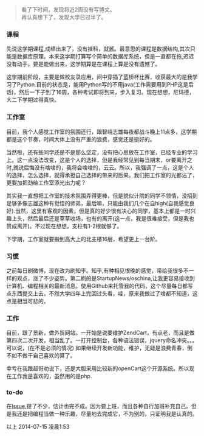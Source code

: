 >看了下时间，发现将近2周没有写博文。  
>再认真想下了，发现大学已过半了。

### 课程
先说这学期课程,成绩出来了，没有挂科，就酱。最意思的课程是数据结构,其次只能是数据库原理。本来这学期打算写个简单的数据库系统，但是一直都在拖,迟迟没有动手。要是能做出来，这学期算是在课程上算是没有遗憾了。

这学期前阶段，主要是做校友录应用，间中穿插了蓝桥杯比赛，收获最大的是我学习了Python.目前的状态是，能用Python写的不用java(工作需要用到PHP这是后话)，然后一下子到了16周，各种考试即将到来，步入复习。现在想想，尼玛德，大二下学期过得真快。

### 工作室
目前，我个人感觉工作室的氛围还行，跟智峣志雄每夜都战斗晚上11点多，这学期都是这个节奏，时间大体上没有严重的浪费，感觉还是挺好的。

当然啦，还有些同学还是不是那么坚定，没有把心思放在工作室，已经专业的学习上。这一点没法改变，这是个人的选择，但是我经常见到每当期末，or要离开之时,就说后悔没有啥啥的，我将会啥啥的，云云。所以，我强调了一点，这是个人的选择，怎么选择，就得承担自己选择的带来的后果。我们把工作室的光都沾了，更要加把劲给工作室添光出力呢？

其实我一直想把工作室的技术氛围弄得更棒，但是貌似计院的同学不领情，没招到足够多像志雄这种有觉悟的师弟，最后嘛，只能由我们几个在自high(自我感觉良好).当然，这里有客观的因素，但是真的好少很有决心的同学，基本上都是一时兴趣上头，然后最后还是草草收场，也有的离开(这一点，我是很难接受，但是我也赞成离开)。不过现在想想，支柱有1-2根就够了。

下学期，工作室就要搬到高大上的北主楼16层，希望更上一台阶。

### 习惯
之前每日刷微博，现在改为刷知乎。知乎,有种相见恨晚的感觉，带给我很多不一样的观点，涨了不少姿势。第二刷的是StartupNews/oschina,让我更容易接收到计算机、编程相关的最新消息。使用Github来托管我的代码，这个尽量每日都写点东西提交上去，不然大学四年上完回过头看，哇，原来我做过了啥都不知道，这点是相当可悲的。

### 工作
目前，跟了景新，做外贸网站。一开始是说要维护ZendCart，有点老，而且是做第四次二次开发，相当乱了。一打开控制台，各种语法错误，jquery命名冲突。。。可以说，(在不是必须的情况)
如果继续开发新功能，维护，无疑是浪费青春，倒不如不做干自己喜欢的算了。

幸亏在我跟超哥劝说下，还是大胆采用比较新的openCart这个开源系统。所以现在工作我是喜欢的，虽然用的是php. 

### to-do
在[Issue](https://github.com/Jayin/jayin.github.io/issues/33),提了不少，估计也完不成。因为要上班，而且各种自行加班补充自己。但是我还是把编程当做一种乐趣，尽量地去完成它，不为别的，只证明我是认真的。

以上
2014-07-15 凌晨1:53


